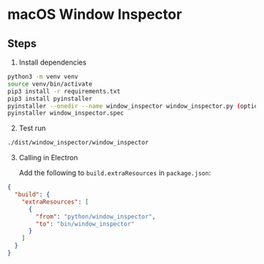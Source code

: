 # macOS Window Inspector

## Steps

1. Install dependencies

```bash
python3 -m venv venv
source venv/bin/activate
pip3 install -r requirements.txt
pip3 install pyinstaller
pyinstaller --onedir --name window_inspector window_inspector.py (optional)
pyinstaller window_inspector.spec
```

2. Test run

```bash
./dist/window_inspector/window_inspector
```

3. Calling in Electron

   Add the following to `build.extraResources` in `package.json`:

```json
{
  "build": {
    "extraResources": [
      {
        "from": "python/window_inspector",
        "to": "bin/window_inspector"
      }
    ]
  }
}
```
